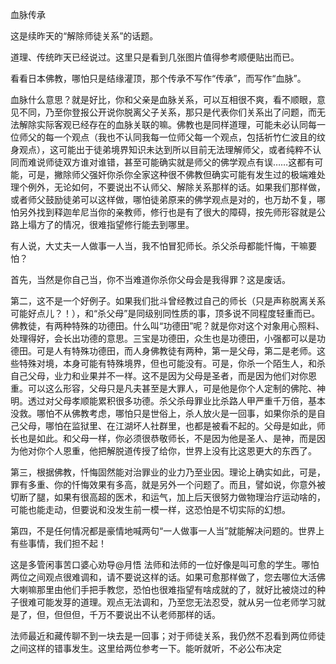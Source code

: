 血脉传承

这是续昨天的“解除师徒关系”的话题。

道理、传统昨天已经说过。这里只是看到几张图片值得参考顺便贴出而已。

看看日本佛教，哪怕只是结缘灌顶，那个传承不写作“传承”，而写作“血脉”。

血脉什么意思？就是好比，你和父亲是血脉关系，可以互相很不爽，看不顺眼，意见不同，乃至你登报公开说你脱离父子关系，那只是代表你们关系出了问题，而无法解除实际客观已经存在的血脉关联的嘛。佛教也是同样道理，可能未必认同每一位师父的每一个观点（我也不认同我每一位师父每一个观点，包括祈竹仁波且的纹身观点），这可能出于徒弟境界知识未达到所以目前无法理解师父，或者纯粹不认同而难说师徒双方谁对谁错，甚至可能确实就是师父的佛学观点有误……这都有可能，可是，撇除师父强奸你杀你全家这种很不佛教但确实可能有发生过的极端难处理个例外，无论如何，不要说出不认师父、解除关系那样的话。如果我们那样做，或者师父鼓励徒弟可以这样做，哪怕徒弟原来的佛学观点是对的，也万劫不复，哪怕另外找到释迦牟尼当你的亲教师，修行也是有了很大的障碍，按先师形容就是公路上塌方了的情况，很难指望修行能去到哪里。

有人说，大丈夫一人做事一人当，我不怕冒犯师长。杀父杀母都能忏悔，干嘛要怕？

首先，当然是你自己当，你不当难道你杀你父母会是我得罪？这是废话。

第二，这不是一个好例子。如果我们批斗曾经教过自己的师长（只是声称脱离关系可能好点儿？！），和“杀父母”是同级别同性质的事，顶多说不同程度轻重而已。佛教徒，有两种特殊的功德田。什么叫“功德田”呢？就是你对这个对象用心照料、处理得好，会长出功德的意思。三宝是功德田，众生也是功德田，小强都可以是功德田。可是人有特殊功德田，而人身佛教徒有两种，第一是父母，第二是老师。这些特殊对境，本身可能有特殊境界，但也可能没有。可是，你杀一个陌生人，和杀自己父母，业力和业果并不一样。这不是因为父母是圣者，而是因为他们对你恩重。可以这么形容，父母只是凡夫甚至是大罪人，可是他是你个人定制的佛陀、神明。透过对父母孝顺能累积很多功德。杀父杀母罪业比杀路人甲严重千万倍，基本没救。哪怕不从佛教考虑，哪怕只是世俗上，杀人放火是一回事，如果你杀的是自己父母，哪怕在监狱里、在江湖坏人社群里，也都是被看不起的。父母是如此，师长也是如此。和父母一样，你必须很恭敬师长，不是因为他是圣人、是神，而是因为他对你个人恩重，他把解脱道传授了给你，世界上没有比这恩更大的东西了。

第三，根据佛教，忏悔固然能对治罪业的业力乃至业因。理论上确实如此，可是，罪有多重、你的忏悔效果有多高，就是另外一个问题了。而且，譬如说，你意外被切断了腿，如果有很高超的医术，和运气，加上后天很努力做物理治疗运动啥的，可能也能走动，但要说和没发生前一模一样，这恐怕是不切实际的幻想。

第四，不是任何情况都是豪情地喊两句“一人做事一人当”就能解决问题的。世界上有些事情，我们担不起！

这是多管闲事苦口婆心劝导@月悟 法师和法师的一位好像是叫可愈的学生。哪怕两位之间观点很难调和，请不要说这样的话。如果可愈那样做了，您去哪位大活佛大喇嘛那里由他们手把手教您，恐怕也很难指望有啥成就的了，就好比被烧过的种子很难可能发芽的道理。观点无法调和，乃至您无法忍受，就从另一位老师学习就是了，但，但但但，千万不要说出不认老师那样的话。

法师最近和藏传聊不到一块去是一回事；对于师徒关系，我仍然不忍看到两位师徒之间这样的错事发生。这里给两位参考一下。能听就听，不必公布决定
